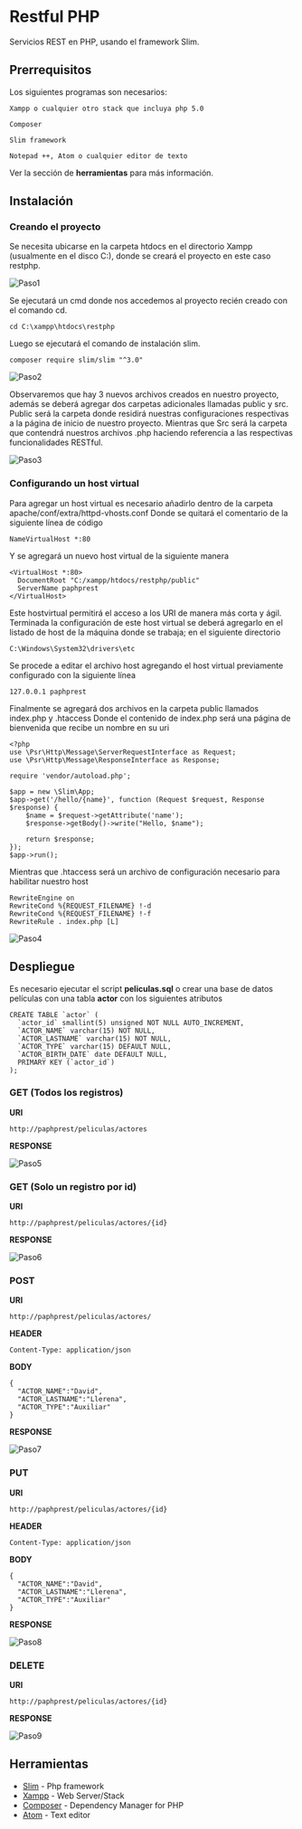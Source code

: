 # Restful PHP

Servicios REST en PHP, usando el framework Slim.

## Prerrequisitos

Los siguientes programas son necesarios:

```
Xampp o cualquier otro stack que incluya php 5.0
```
```
Composer
```
```
Slim framework
```
```
Notepad ++, Atom o cualquier editor de texto
```
Ver la sección de **herramientas** para más información.
## Instalación
### Creando el proyecto
Se necesita ubicarse en la carpeta htdocs en el directorio Xampp (usualmente en el disco C:), donde se creará el proyecto en este caso restphp.

![Paso1](https://i.imgur.com/7M0FmBw.png)

Se ejecutará un cmd donde nos accedemos al proyecto recién creado con el comando cd.
```
cd C:\xampp\htdocs\restphp
```
Luego se ejecutará el comando de instalación slim.
```
composer require slim/slim "^3.0"
```

![Paso2](https://i.imgur.com/kNZ1rRr.png)

Observaremos que hay 3 nuevos archivos creados en nuestro proyecto, además se deberá agregar dos carpetas adicionales llamadas public y src.
Public será la carpeta donde residirá nuestras configuraciones respectivas a la página de inicio de nuestro proyecto.
Mientras que Src será la carpeta que contendrá nuestros archivos .php haciendo referencia a las respectivas funcionalidades RESTful.

![Paso3](https://i.imgur.com/wHJ00Zr.png)

### Configurando un host virtual
Para agregar un host virtual es necesario añadirlo dentro de la carpeta apache/conf/extra/httpd-vhosts.conf
Donde se quitará el comentario de la siguiente línea de código
```
NameVirtualHost *:80
```
Y se agregará un nuevo host virtual de la siguiente manera
```
<VirtualHost *:80>
  DocumentRoot "C:/xampp/htdocs/restphp/public"
  ServerName paphprest
</VirtualHost>
```
Este hostvirtual permitirá el acceso a los URI de manera más corta y ágil.
Terminada la configuración de este host virtual se deberá agregarlo en el listado de host de la máquina donde se trabaja; en el siguiente directorio
```
C:\Windows\System32\drivers\etc
```
Se procede a editar el archivo host agregando el host virtual previamente configurado con la siguiente línea 
```
127.0.0.1 paphprest
```
Finalmente se agregará dos archivos en la carpeta public llamados index.php y .htaccess
Donde el contenido de index.php será una página de bienvenida que recibe un nombre en su uri
```
<?php
use \Psr\Http\Message\ServerRequestInterface as Request;
use \Psr\Http\Message\ResponseInterface as Response;

require 'vendor/autoload.php';

$app = new \Slim\App;
$app->get('/hello/{name}', function (Request $request, Response $response) {
    $name = $request->getAttribute('name');
    $response->getBody()->write("Hello, $name");

    return $response;
});
$app->run();
```
Mientras que .htaccess será un archivo de configuración necesario para habilitar nuestro host
```
RewriteEngine on
RewriteCond %{REQUEST_FILENAME} !-d
RewriteCond %{REQUEST_FILENAME} !-f
RewriteRule . index.php [L]
```

![Paso4](https://i.imgur.com/BCuX5PM.png)

## Despliegue

Es necesario ejecutar el script **peliculas.sql** o crear una base de datos películas con una tabla **actor** con los siguientes atributos
```
CREATE TABLE `actor` (
  `actor_id` smallint(5) unsigned NOT NULL AUTO_INCREMENT,
  `ACTOR_NAME` varchar(15) NOT NULL,
  `ACTOR_LASTNAME` varchar(15) NOT NULL,
  `ACTOR_TYPE` varchar(15) DEFAULT NULL,
  `ACTOR_BIRTH_DATE` date DEFAULT NULL,
  PRIMARY KEY (`actor_id`)
);
```
### GET (Todos los registros)
**URI**
```
http://paphprest/peliculas/actores
```
**RESPONSE**

![Paso5](https://i.imgur.com/WlDnOPX.png)

### GET (Solo un registro por id)
**URI**
```
http://paphprest/peliculas/actores/{id}
```
**RESPONSE**

![Paso6](https://i.imgur.com/7eaWN1a.png)

### POST 
**URI**
```
http://paphprest/peliculas/actores/
```
**HEADER**
```
Content-Type: application/json
```
**BODY**
```
{
  "ACTOR_NAME":"David",
  "ACTOR_LASTNAME":"Llerena",
  "ACTOR_TYPE":"Auxiliar"
}
```
**RESPONSE**

![Paso7](https://i.imgur.com/svfSRpz.png)

### PUT
**URI**
```
http://paphprest/peliculas/actores/{id}
```
**HEADER**
```
Content-Type: application/json
```
**BODY**
```
{
  "ACTOR_NAME":"David",
  "ACTOR_LASTNAME":"Llerena",
  "ACTOR_TYPE":"Auxiliar"
}
```
**RESPONSE**

![Paso8](https://i.imgur.com/5Yi4kcw.png)

### DELETE
**URI**
```
http://paphprest/peliculas/actores/{id}
```
**RESPONSE**

![Paso9](https://i.imgur.com/X1cwOuz.png)

## Herramientas

* [Slim](https://www.slimframework.com/) - Php framework
* [Xampp](https://www.apachefriends.org/es/download.html) - Web Server/Stack
* [Composer](https://getcomposer.org/download/) - Dependency Manager for PHP 
* [Atom](https://atom.io/) - Text editor

